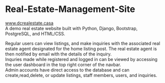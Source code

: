 # Real-Estate-Management-Site
www.dcrealestate.casa <br />
A demo real estate website built with Python, Django, Bootstrap, PostgreSQL, and HTML/CSS.

Regular users can view listings, and make inquiries with the associated real estate agent designated for the home listing post. The real estate agent is then notified by email with the details of the inquiry. <br>
Inquries made while registered and logged in can be viewed by accessing the user dashboard in the top right corner of the navbar. <br>
Admin accounts have direct access to the database and can create,read,delete, or update listings, staff members, users, and inquiries.

